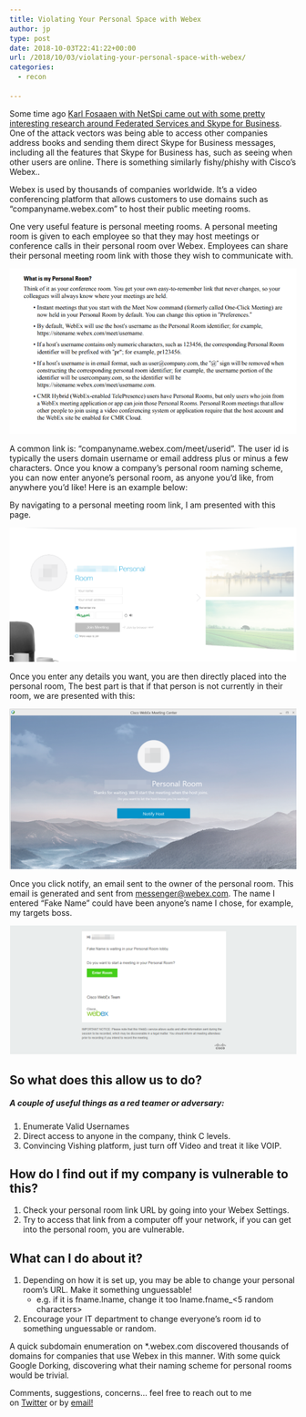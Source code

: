 ```yaml
---
title: Violating Your Personal Space with Webex
author: jp
type: post
date: 2018-10-03T22:41:22+00:00
url: /2018/10/03/violating-your-personal-space-with-webex/
categories:
  - recon

---
```

Some time ago [Karl Fosaaen with NetSpi came out with some pretty interesting research around Federated Services and Skype for Business][1]. One of the attack vectors was being able to access other companies address books and sending them direct Skype for Business messages, including all the features that Skype for Business has, such as seeing when other users are online. There is something similarly fishy/phishy with Cisco’s Webex..

Webex is used by thousands of companies worldwide. It’s a video conferencing platform that allows customers to use domains such as “companyname.webex.com” to host their public meeting rooms.

One very useful feature is personal meeting rooms. A personal meeting room is given to each employee so that they may host meetings or conference calls in their personal room over Webex. Employees can share their personal meeting room link with those they wish to communicate with.

<img src="/images/2018/10/a-screenshot-of-a-cell-phone-description-generate.png">

A common link is: “companyname.webex.com/meet/userid”. The user id is typically the users domain username or email address plus or minus a few characters. Once you know a company’s personal room naming scheme, you can now enter anyone’s personal room, as anyone you’d like, from anywhere you’d like! Here is an example below:

By navigating to a personal meeting room link, I am presented with this page.

<img src="/images/2018/10/word-image-3.png">

Once you enter any details you want, you are then directly placed into the personal room, The best part is that if that person is not currently in their room, we are presented with this:

<img src="/images/2018/10/word-image-4.png">

Once you click notify, an email sent to the owner of the personal room. This email is generated and sent from <messenger@webex.com>. The name I entered “Fake Name” could have been anyone’s name I chose, for example, my targets boss.

<img src="/images/2018/10/word-image-5.png">

## So what does this allow us to do?

##### A couple of useful things as a red teamer or adversary:

  1. Enumerate Valid Usernames
  2. Direct access to anyone in the company, think C levels.
  3. Convincing Vishing platform, just turn off Video and treat it like VOIP.

## How do I find out if my company is vulnerable to this?

  1. Check your personal room link URL by going into your Webex Settings.
  2. Try to access that link from a computer off your network, if you can get into the personal room, you are vulnerable.

## What can I do about it?

  1. Depending on how it is set up, you may be able to change your personal room’s URL. Make it something unguessable! 
      * e.g. if it is fname.lname, change it too lname.fname_<5 random characters>
  2. Encourage your IT department to change everyone’s room id to something unguessable or random.

A quick subdomain enumeration on *.webex.com discovered thousands of domains for companies that use Webex in this manner. With some quick Google Dorking, discovering what their naming scheme for personal rooms would be trivial.

Comments, suggestions, concerns&#8230; feel free to reach out to me on [Twitter][2] or by [email!][3]

 [1]: https://blog.netspi.com/attacking-federated-skype-powershell/
 [2]: https://twitter.com/ok_bye_now
 [3]: mailto:admin@jordanpotti.com
